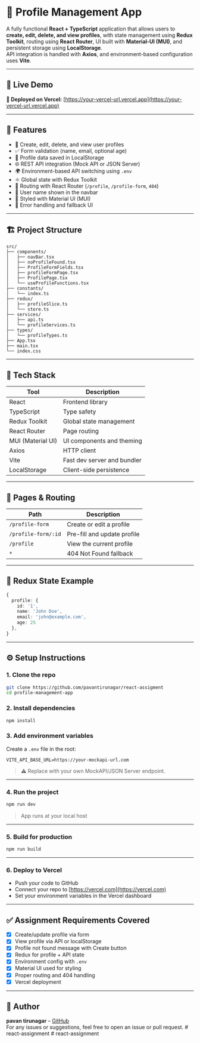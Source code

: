 # 📘 Profile Management App

A fully functional **React + TypeScript** application that allows users to **create, edit, delete, and view profiles**, with state management using **Redux Toolkit**, routing using **React Router**, UI built with **Material-UI (MUI)**, and persistent storage using **LocalStorage**.  
API integration is handled with **Axios**, and environment-based configuration uses **Vite**.

---

## 🚀 Live Demo

**🔗 Deployed on Vercel:** [https://your-vercel-url.vercel.app](https://your-vercel-url.vercel.app)

---

## 🧩 Features

- 🔄 Create, edit, delete, and view user profiles
- ✅ Form validation (name, email, optional age)
- 💾 Profile data saved in LocalStorage
- 🌐 REST API integration (Mock API or JSON Server)
- 🌍 Environment-based API switching using `.env`
- ⚛️ Global state with Redux Toolkit
- 🧭 Routing with React Router (`/profile`, `/profile-form`, `404`)
- 🧑 User name shown in the navbar
- 🎨 Styled with Material UI (MUI)
- 🔔 Error handling and fallback UI

---

## 🏗️ Project Structure

```
src/
├── components/
│   ├── navBar.tsx
│   ├── noProfileFound.tsx
│   ├── ProfileFormFields.tsx
│   ├── profileFormPage.tsx
│   ├── ProfilePage.tsx
│   └── useProfileFunctions.tsx
├── constants/
│   └── index.ts
├── redux/
│   ├── profileSlice.ts
│   └── store.ts
├── services/
│   ├── api.ts
│   └── profileServices.ts
├── types/
│   └── profileTypes.ts
├── App.tsx
├── main.tsx
└── index.css
```

---

## 🧪 Tech Stack

| Tool            | Description                                  |
|------------------|----------------------------------------------|
| React            | Frontend library                             |
| TypeScript       | Type safety                                  |
| Redux Toolkit    | Global state management                      |
| React Router     | Page routing                                 |
| MUI (Material UI)| UI components and theming                    |
| Axios            | HTTP client                                  |
| Vite             | Fast dev server and bundler                  |
| LocalStorage     | Client-side persistence                      |

---

## 🧾 Pages & Routing

| Path              | Description                           |
|-------------------|---------------------------------------|
| `/profile-form`   | Create or edit a profile              |
| `/profile-form/:id` | Pre-fill and update profile         |
| `/profile`        | View the current profile              |
| `*`               | 404 Not Found fallback                |

---

## 🧠 Redux State Example

```ts
{
  profile: {
    id: '1',
    name: 'John Doe',
    email: 'john@example.com',
    age: 25
  },
}
```

---

## ⚙️ Setup Instructions

### 1. Clone the repo

```bash
git clone https://github.com/pavantirunagar/react-assigment
cd profile-management-app
```

### 2. Install dependencies

```bash
npm install
```

### 3. Add environment variables

Create a `.env` file in the root:

```env
VITE_API_BASE_URL=https://your-mockapi-url.com
```

> ⚠️ Replace with your own MockAPI/JSON Server endpoint.

---

### 4. Run the project

```bash
npm run dev
```

> App runs at your local host

---

### 5. Build for production

```bash
npm run build
```

---

### 6. Deploy to Vercel

- Push your code to GitHub
- Connect your repo to [https://vercel.com](https://vercel.com)
- Set your environment variables in the Vercel dashboard

---

## ✅ Assignment Requirements Covered

- [x] Create/update profile via form
- [x] View profile via API or localStorage
- [x] Profile not found message with Create button
- [x] Redux for profile + API state
- [x] Environment config with `.env`
- [x] Material UI used for styling
- [x] Proper routing and 404 handling
- [x] Vercel deployment

---

## 🙌 Author

**pavan tirunagar** – [GitHub](https://github.com/pavantirunagar)  
For any issues or suggestions, feel free to open an issue or pull request.
#   r e a c t - a s s i g n m e n t  
 #   r e a c t - a s s i g n m e n t  
 